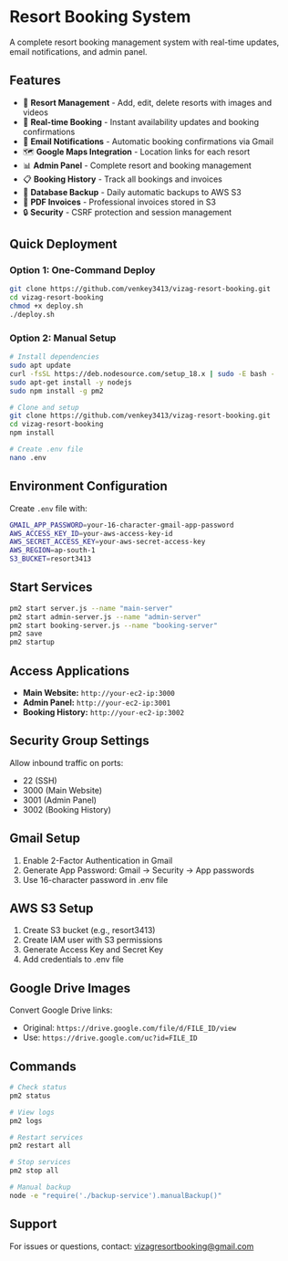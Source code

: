 # Resort Booking System

A complete resort booking management system with real-time updates, email notifications, and admin panel.

## Features

- 🏨 **Resort Management** - Add, edit, delete resorts with images and videos
- 📅 **Real-time Booking** - Instant availability updates and booking confirmations
- 📧 **Email Notifications** - Automatic booking confirmations via Gmail
- 🗺️ **Google Maps Integration** - Location links for each resort
- 📊 **Admin Panel** - Complete resort and booking management
- 📋 **Booking History** - Track all bookings and invoices
- 🔄 **Database Backup** - Daily automatic backups to AWS S3
- 📄 **PDF Invoices** - Professional invoices stored in S3
- 🔒 **Security** - CSRF protection and session management

## Quick Deployment

### Option 1: One-Command Deploy
```bash
git clone https://github.com/venkey3413/vizag-resort-booking.git
cd vizag-resort-booking
chmod +x deploy.sh
./deploy.sh
```

### Option 2: Manual Setup
```bash
# Install dependencies
sudo apt update
curl -fsSL https://deb.nodesource.com/setup_18.x | sudo -E bash -
sudo apt-get install -y nodejs
sudo npm install -g pm2

# Clone and setup
git clone https://github.com/venkey3413/vizag-resort-booking.git
cd vizag-resort-booking
npm install

# Create .env file
nano .env
```

## Environment Configuration

Create `.env` file with:
```bash
GMAIL_APP_PASSWORD=your-16-character-gmail-app-password
AWS_ACCESS_KEY_ID=your-aws-access-key-id
AWS_SECRET_ACCESS_KEY=your-aws-secret-access-key
AWS_REGION=ap-south-1
S3_BUCKET=resort3413
```

## Start Services

```bash
pm2 start server.js --name "main-server"
pm2 start admin-server.js --name "admin-server"
pm2 start booking-server.js --name "booking-server"
pm2 save
pm2 startup
```

## Access Applications

- **Main Website:** `http://your-ec2-ip:3000`
- **Admin Panel:** `http://your-ec2-ip:3001`
- **Booking History:** `http://your-ec2-ip:3002`

## Security Group Settings

Allow inbound traffic on ports:
- 22 (SSH)
- 3000 (Main Website)
- 3001 (Admin Panel)
- 3002 (Booking History)

## Gmail Setup

1. Enable 2-Factor Authentication in Gmail
2. Generate App Password: Gmail → Security → App passwords
3. Use 16-character password in .env file

## AWS S3 Setup

1. Create S3 bucket (e.g., resort3413)
2. Create IAM user with S3 permissions
3. Generate Access Key and Secret Key
4. Add credentials to .env file

## Google Drive Images

Convert Google Drive links:
- Original: `https://drive.google.com/file/d/FILE_ID/view`
- Use: `https://drive.google.com/uc?id=FILE_ID`

## Commands

```bash
# Check status
pm2 status

# View logs
pm2 logs

# Restart services
pm2 restart all

# Stop services
pm2 stop all

# Manual backup
node -e "require('./backup-service').manualBackup()"
```

## Support

For issues or questions, contact: vizagresortbooking@gmail.com